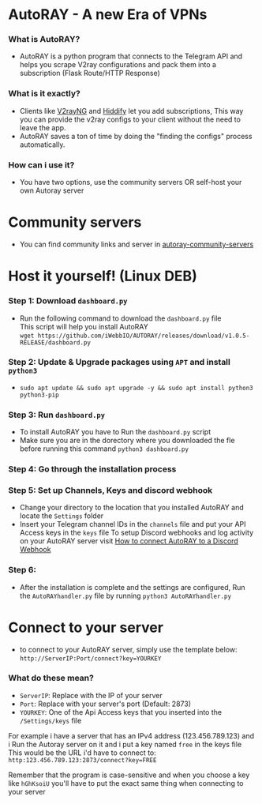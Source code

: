 # AutoRAY - A new Era of VPNs
### What is AutoRAY?
- AutoRAY is a python program that connects to the Telegram API and helps you scrape V2ray configurations and pack them into a subscription (Flask Route/HTTP Response)
### What is it exactly?
- Clients like [V2rayNG](https://github.com/2dust/v2rayNG) and [Hiddify](https://github.com/hiddify/hiddify-next) let you add subscriptions, This way you can provide the v2ray configs to your client without the need to leave the app.
- AutoRAY saves a ton of time by doing the "finding the configs" process automatically.

### How can i use it?
- You have two options, use the community servers OR self-host your own Autoray server

# Community servers
- You can find community links and server in [autoray-community-servers](https://github.com/iWebbIO/Autoray-public-servers)

# Host it yourself! **(Linux DEB)**
### Step 1: Download `dashboard.py`
- Run the following command to download the `dashboard.py` file<br>
This script will help you install AutoRAY
<br>`wget https://github.com/iWebbIO/AUTORAY/releases/download/v1.0.5-RELEASE/dashboard.py`
### Step 2: Update & Upgrade packages using `APT` and install `python3`
- `sudo apt update && sudo apt upgrade -y && sudo apt install python3 python3-pip`
### Step 3: Run `dashboard.py`
- To install AutoRAY you have to Run the `dashboard.py` script<br>
- Make sure you are in the dorectory where you downloaded the fle before running this command
`python3 dashboard.py`
### Step 4: Go through the installation process
### Step 5: Set up Channels, Keys and discord webhook
- Change your directory to the location that you installed AutoRAY and locate the `Settings` folder
- Insert your Telegram channel IDs in the `channels` file and put your API Access keys in the `keys` file
To setup Discord webhooks and log activity on your AutoRAY server visit [How to connect AutoRAY to a Discord Webhook](https://github.com/iWebbIO/AUTORAY/wiki/Connect-AutoRAY-to-a-Discord-webhook)

### Step 6:
- After the installation is complete and the settings are configured, Run the `AutoRAYhandler.py` file by running ```python3 AutoRAYhandler.py```

# Connect to your server
- to connect to your AutoRAY server, simply use the template below:<br>
`http://ServerIP:Port/connect?key=YOURKEY`
### What do these mean?
- `ServerIP`: Replace with the IP of your server
- `Port`: Replace with your server's port (Default: 2873)
- `YOURKEY`: One of the Api Access keys that you inserted into the `/Settings/keys` file

For example i have a server that has an IPv4 address (123.456.789.123)
and i Run the Autoray server on it and i put a key named `free` in the keys file
This would be the URL i'd have to connect to:
`http:123.456.789.123:2873/connect?key=FREE`

Remember that the program is case-sensitive and when you choose a key like `hGhKsoiU` you'll have to put the exact same thing when connecting to your server
